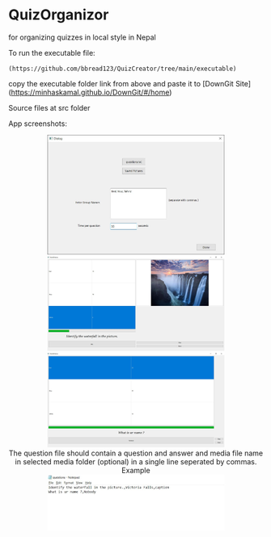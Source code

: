 # QuizOrganizor 
for organizing quizzes in local style in Nepal

To run the executable file:
```
(https://github.com/bbread123/QuizCreator/tree/main/executable)
```
copy the executable folder link from above and paste it to [DownGit Site] (https://minhaskamal.github.io/DownGit/#/home) 

Source files at src folder

App screenshots:
<p align="center">
  <img src="screenshots/quizfront.JPG" width="350" title="hover text">
  <img src="screenshots/quizWaterfall.JPG" width="350" alt="accessibility text">
  <img src="screenshots/quizBareQuestion.JPG" width="350" alt="accessibility text">
  <br> The question file should contain a question and answer and media file name in selected media folder (optional) in a single line seperated by commas. Example <br> <img src="screenshots/quizQuestionFile.JPG" width="350" alt="accessibility text">
</p>



